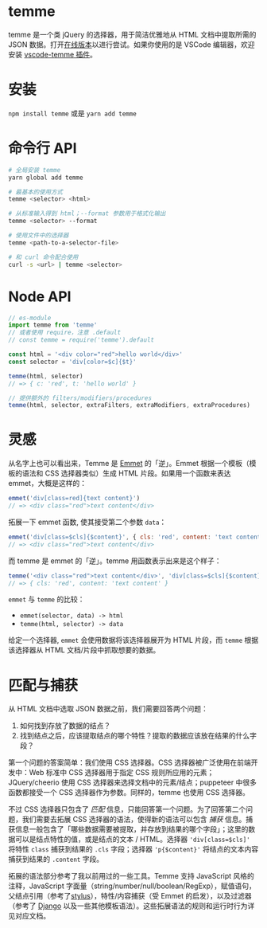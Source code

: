 # temme

temme 是一个类 jQuery 的选择器，用于简洁优雅地从 HTML 文档中提取所需的 JSON 数据。打开[在线版本](https://temme.js.org)以进行尝试。如果你使用的是 VSCode 编辑器，欢迎安装 [vscode-temme 插件](https://marketplace.visualstudio.com/items?itemName=shinima.vscode-temme)。

# 安装

`npm install temme` 或是 `yarn add temme`

# 命令行 API

```bash
# 全局安装 temme
yarn global add temme

# 最基本的使用方式
temme <selector> <html>

# 从标准输入得到 html；--format 参数用于格式化输出
temme <selector> --format

# 使用文件中的选择器
temme <path-to-a-selector-file>

# 和 curl 命令配合使用
curl -s <url> | temme <selector>
```

# Node API

```typescript
// es-module
import temme from 'temme'
// 或者使用 require，注意 .default
// const temme = require('temme').default

const html = '<div color="red">hello world</div>'
const selector = 'div[color=$c]{$t}'

temme(html, selector)
// => { c: 'red', t: 'hello world' }

// 提供额外的 filters/modifiers/procedures
temme(html, selector, extraFilters, extraModifiers, extraProcedures)
```

# 灵感

从名字上也可以看出来，Temme 是 [Emmet](https://emmet.io/) 的「逆」。Emmet 根据一个模板（模板的语法和 CSS 选择器类似）生成 HTML 片段。如果用一个函数来表达 emmet，大概是这样的：

```javascript
emmet('div[class=red]{text content}')
// => <div class="red">text content</div>
```

拓展一下 emmet 函数, 使其接受第二个参数 `data`：

```javascript
emmet('div[class=$cls]{$content}', { cls: 'red', content: 'text content' })
// => <div class="red">text content</div>
```

而 temme 是 emmet 的「逆」。temme 用函数表示出来是这个样子：

```javascript
temme('<div class="red">text content</div>', 'div[class=$cls]{$content}')
// => { cls: 'red', content: 'text content' }
```

`emmet` 与 `temme` 的比较：

- `emmet(selector, data) -> html`
- `temme(html, selector) -> data`

给定一个选择器, `emmet` 会使用数据将该选择器展开为 HTML 片段，而 `temme` 根据该选择器从 HTML 文档/片段中抓取想要的数据。

# 匹配与捕获

从 HTML 文档中选取 JSON 数据之前，我们需要回答两个问题：

1. 如何找到存放了数据的结点？
2. 找到结点之后，应该提取结点的哪个特性？提取的数据应该放在结果的什么字段？

第一个问题的答案简单：我们使用 CSS 选择器。CSS 选择器被广泛使用在前端开发中：Web 标准中 CSS 选择器用于指定 CSS 规则所应用的元素；JQuery/cheerio 使用 CSS 选择器来选择文档中的元素/结点；puppeteer 中很多函数都接受一个 CSS 选择器作为参数。同样的，temme 也使用 CSS 选择器。

不过 CSS 选择器只包含了 _匹配_ 信息，只能回答第一个问题。为了回答第二个问题，我们需要去拓展 CSS 选择器的语法，使得新的语法可以包含 _捕获_ 信息。捕获信息一般包含了「哪些数据需要被提取，并存放到结果的哪个字段」；这里的数据可以是结点特性的值，或是结点的文本 / HTML。选择器 `'div[class=$cls]'` 将特性 `class` 捕获到结果的 `.cls` 字段；选择器 `'p{$content}'` 将结点的文本内容捕获到结果的 `.content` 字段。

拓展的语法部分参考了我以前用过的一些工具。Temme 支持 JavaScript 风格的注释，JavaScript 字面量（string/number/null/boolean/RegExp），赋值语句，父结点引用（参考了[stylus](http://stylus-lang.com/docs/selectors.html#parent-reference)），特性/内容捕获（受 Emmet 的启发），以及过滤器（参考了 [Django](https://docs.djangoproject.com/en/dev/ref/templates/language/#filters) 以及一些其他模板语法）。这些拓展语法的规则和运行时行为详见对应文档。
